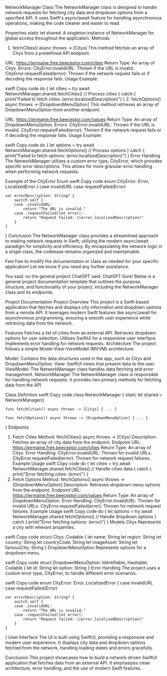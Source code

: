 NetworkManager Class
The NetworkManager class is designed to handle network requests for fetching city data and dropdown options from a specified API. It uses Swift's async/await feature for handling asynchronous operations, making the code cleaner and easier to read.

Properties
static let shared: A singleton instance of NetworkManager for global access throughout the application.
Methods
1. fetchCities() async throws -> [Citys]
This method fetches an array of Citys from a predefined API endpoint.

URL: https://jermaine.free.beeceptor.com/cities
Return Type: An array of Citys.
Errors:
CityError.invalidURL: Thrown if the URL is invalid.
CityError.requestFailed(error): Thrown if the network request fails or if decoding the response fails.
Usage Example:

swift
Copy code
do {
    let cities = try await NetworkManager.shared.fetchCities()
    // Process cities
} catch {
    print("Failed to fetch cities: \(error.localizedDescription)")
}
2. fetchOptions() async throws -> [DropdownMenuOption]
This method retrieves an array of DropdownMenuOption from another endpoint.

URL: https://jermaine.free.beeceptor.com/values
Return Type: An array of DropdownMenuOption.
Errors:
CityError.invalidURL: Thrown if the URL is invalid.
CityError.requestFailed(error): Thrown if the network request fails or if decoding the response fails.
Usage Example:

swift
Copy code
do {
    let options = try await NetworkManager.shared.fetchOptions()
    // Process options
} catch {
    print("Failed to fetch options: \(error.localizedDescription)")
}
Error Handling
The NetworkManager utilizes a custom error type, CityError, which provides specific error descriptions. This allows for more granular error handling when performing network requests.

Example of the CityError Enum
swift
Copy code
enum CityError: Error, LocalizedError {
    case invalidURL
    case requestFailed(Error)

    var errorDescription: String? {
        switch self {
        case .invalidURL:
            return "The URL is invalid."
        case .requestFailed(let error):
            return "Request failed: \(error.localizedDescription)"
        }
    }
}
Conclusion
The NetworkManager class provides a streamlined approach to making network requests in Swift, utilizing the modern async/await paradigm for simplicity and efficiency. By encapsulating the network logic in a single class, the codebase remains organized and maintainable.

Feel free to modify the documentation or class as needed for your specific application! Let me know if you need any further assistance.



You said:
no the general project 
ChatGPT said:
ChatGPT
Sure! Below is a general project documentation template that outlines the purpose, structure, and functionality of your project, including the NetworkManager class and its endpoints.

Project Documentation
Project Overview
This project is a Swift-based application that fetches and displays city information and dropdown options from a remote API. It leverages modern Swift features like async/await for asynchronous programming, ensuring a smooth user experience while retrieving data from the network.

Features
Fetches a list of cities from an external API.
Retrieves dropdown options for user selection.
Utilizes SwiftUI for a responsive user interface.
Implements error handling for network requests.
Architecture
The project follows a simple Model-View-ViewModel (MVVM) architecture:

Model: Contains the data structures used in the app, such as Citys and DropdownMenuOption.
View: SwiftUI views that present data to the user.
ViewModel: The NetworkManager class handles data fetching and error management.
NetworkManager
The NetworkManager class is responsible for handling network requests. It provides two primary methods for fetching data from the API.

Class Definition
swift
Copy code
class NetworkManager {
    static let shared = NetworkManager()
    
    func fetchCities() async throws -> [Citys] { ... }
    
    func fetchOptions() async throws -> [DropdownMenuOption] { ... }
}
Endpoints
1. Fetch Cities
Method: fetchCities() async throws -> [Citys]
Description: Fetches an array of city data from the endpoint.
Endpoint URL: https://jermaine.free.beeceptor.com/cities
Return Type: An array of Citys.
Error Handling:
CityError.invalidURL: Thrown for invalid URLs.
CityError.requestFailed(error): Thrown for network request failures.
Example Usage
swift
Copy code
do {
    let cities = try await NetworkManager.shared.fetchCities()
    // Handle cities data
} catch {
    print("Error fetching cities: \(error)")
}
2. Fetch Options
Method: fetchOptions() async throws -> [DropdownMenuOption]
Description: Retrieves dropdown menu options from the endpoint.
Endpoint URL: https://jermaine.free.beeceptor.com/values
Return Type: An array of DropdownMenuOption.
Error Handling:
CityError.invalidURL: Thrown for invalid URLs.
CityError.requestFailed(error): Thrown for network request failures.
Example Usage
swift
Copy code
do {
    let options = try await NetworkManager.shared.fetchOptions()
    // Handle dropdown options
} catch {
    print("Error fetching options: \(error)")
}
Models
Citys
Represents a city with relevant properties.

swift
Copy code
struct Citys: Codable {
    let name: String
    let region: String
    let country: String
    let countryCode: String
    let imageAsset: String
    let famousCity: String
}
DropdownMenuOption
Represents options for a dropdown menu.

swift
Copy code
struct DropdownMenuOption: Identifiable, Hashable, Codable {
    let id: String
    let option: String
}
Error Handling
The project uses a custom error type, CityError, to handle different error scenarios:

swift
Copy code
enum CityError: Error, LocalizedError {
    case invalidURL
    case requestFailed(Error)

    var errorDescription: String? {
        switch self {
        case .invalidURL:
            return "The URL is invalid."
        case .requestFailed(let error):
            return "Request failed: \(error.localizedDescription)"
        }
    }
}
User Interface
The UI is built using SwiftUI, providing a responsive and modern user experience. It displays city data and dropdown options fetched from the network, handling loading states and errors gracefully.

Conclusion
This project showcases how to build a network-driven SwiftUI application that fetches data from an external API. It emphasizes clean architecture, error handling, and the use of modern Swift features.

